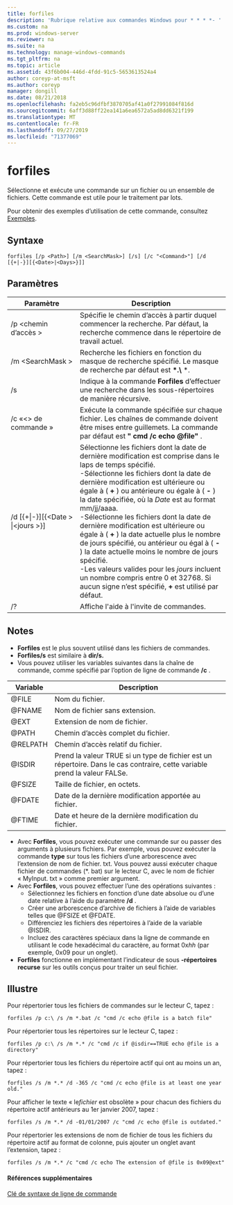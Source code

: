 ```yaml
---
title: forfiles
description: 'Rubrique relative aux commandes Windows pour * * * *- '
ms.custom: na
ms.prod: windows-server
ms.reviewer: na
ms.suite: na
ms.technology: manage-windows-commands
ms.tgt_pltfrm: na
ms.topic: article
ms.assetid: 43f6b004-446d-4fdd-91c5-5653613524a4
author: coreyp-at-msft
ms.author: coreyp
manager: dongill
ms.date: 08/21/2018
ms.openlocfilehash: fa2eb5c96dfbf3870705af41a0f27991084f816d
ms.sourcegitcommit: 6aff3d88ff22ea141a6ea6572a5ad8dd6321f199
ms.translationtype: MT
ms.contentlocale: fr-FR
ms.lasthandoff: 09/27/2019
ms.locfileid: "71377069"
---
```

# <a name="forfiles"></a>forfiles



Sélectionne et exécute une commande sur un fichier ou un ensemble de fichiers. Cette commande est utile pour le traitement par lots.

Pour obtenir des exemples d’utilisation de cette commande, consultez [Exemples](#BKMK_examples).

## <a name="syntax"></a>Syntaxe

```
forfiles [/p <Path>] [/m <SearchMask>] [/s] [/c "<Command>"] [/d [{+|-}][{<Date>|<Days>}]]
```


## <a name="parameters"></a>Paramètres

|                     Paramètre                      |                                                                                                                                                                                                                                                                                                    Description                                                                                                                                                                                                                                                                                                     |
|----------------------------------------------------|--------------------------------------------------------------------------------------------------------------------------------------------------------------------------------------------------------------------------------------------------------------------------------------------------------------------------------------------------------------------------------------------------------------------------------------------------------------------------------------------------------------------------------------------------------------------------------------------------------------------|
|                     /p \<chemin d’accès >                     |                                                                                                                                                                                                                                                 Spécifie le chemin d’accès à partir duquel commencer la recherche. Par défaut, la recherche commence dans le répertoire de travail actuel.                                                                                                                                                                                                                                                  |
|                  /m \<SearchMask >                  |                                                                                                                                                                                                                                                           Recherche les fichiers en fonction du masque de recherche spécifié. Le masque de recherche par défaut est **\*.\\** \*.                                                                                                                                                                                                                                                           |
|                         /s                         |                                                                                                                                                                                                                                                                   Indique à la commande **Forfiles** d’effectuer une recherche dans les sous-répertoires de manière récursive.                                                                                                                                                                                                                                                                    |
|                  /c «\<> de commande »                   |                                                                                                                                                                                                                                  Exécute la commande spécifiée sur chaque fichier. Les chaînes de commande doivent être mises entre guillemets. La commande par défaut est **" cmd /c echo @file"** .                                                                                                                                                                                                                                   |
| /d&nbsp;[{+\|-}]&#8288;[{\<Date > &#8288;\|\<jours >}] | Sélectionne les fichiers dont la date de dernière modification est comprise dans le laps de temps spécifié.</br>-Sélectionne les fichiers dont la date de dernière modification est ultérieure ou égale à ( **+** ) ou antérieure ou égale à ( **-** ) la date spécifiée, où la *Date* est au format mm/jj/aaaa.</br>-Sélectionne les fichiers dont la date de dernière modification est ultérieure ou égale à ( **+** ) la date actuelle plus le nombre de jours spécifié, ou antérieur ou égal à ( **-** ) la date actuelle moins le nombre de jours spécifié.</br>-Les valeurs valides pour les *jours* incluent un nombre compris entre 0 et 32768. Si aucun signe n’est spécifié, **+** est utilisé par défaut. |
|                         /?                         |                                                                                                                                                                                                                                                                                        Affiche l'aide à l'invite de commandes.                                                                                                                                                                                                                                                                                        |

## <a name="remarks"></a>Notes

-   **Forfiles** est le plus souvent utilisé dans les fichiers de commandes.
-   **Forfiles/s** est similaire à **dir/s.**
-   Vous pouvez utiliser les variables suivantes dans la chaîne de commande, comme spécifié par l’option de ligne de commande **/c** .  

|Variable|Description|
|--------|-----------|
|@FILE|Nom du fichier.|
|@FNAME|Nom de fichier sans extension.|
|@EXT|Extension de nom de fichier.|
|@PATH|Chemin d’accès complet du fichier.|
|@RELPATH|Chemin d’accès relatif du fichier.|
|@ISDIR|Prend la valeur TRUE si un type de fichier est un répertoire. Dans le cas contraire, cette variable prend la valeur FALSe.|
|@FSIZE|Taille de fichier, en octets.|
|@FDATE|Date de la dernière modification apportée au fichier.|
|@FTIME|Date et heure de la dernière modification du fichier.|

-   Avec **Forfiles**, vous pouvez exécuter une commande sur ou passer des arguments à plusieurs fichiers. Par exemple, vous pouvez exécuter la commande **type** sur tous les fichiers d’une arborescence avec l’extension de nom de fichier. txt. Vous pouvez aussi exécuter chaque fichier de commandes (*. bat) sur le lecteur C, avec le nom de fichier « MyInput. txt » comme premier argument.
-   Avec **Forfiles**, vous pouvez effectuer l’une des opérations suivantes :  
    -   Sélectionnez les fichiers en fonction d’une date absolue ou d’une date relative à l’aide du paramètre **/d** .
    -   Créer une arborescence d’archive de fichiers à l’aide de variables telles que @FSIZE et @FDATE.
    -   Différenciez les fichiers des répertoires à l’aide de la variable @ISDIR.
    -   Incluez des caractères spéciaux dans la ligne de commande en utilisant le code hexadécimal du caractère, au format 0x*hh* (par exemple, 0x09 pour un onglet).
-   **Forfiles** fonctionne en implémentant l’indicateur de sous **-répertoires recurse** sur les outils conçus pour traiter un seul fichier.

## <a name="BKMK_examples"></a>Illustre

Pour répertorier tous les fichiers de commandes sur le lecteur C, tapez :
```
forfiles /p c:\ /s /m *.bat /c "cmd /c echo @file is a batch file"
```
Pour répertorier tous les répertoires sur le lecteur C, tapez :
```
forfiles /p c:\ /s /m *.* /c "cmd /c if @isdir==TRUE echo @file is a directory"
```
Pour répertorier tous les fichiers du répertoire actif qui ont au moins un an, tapez :
```
forfiles /s /m *.* /d -365 /c "cmd /c echo @file is at least one year old."
```
Pour afficher le texte « le*fichier* est obsolète » pour chacun des fichiers du répertoire actif antérieurs au 1er janvier 2007, tapez :
```
forfiles /s /m *.* /d -01/01/2007 /c "cmd /c echo @file is outdated." 
```
Pour répertorier les extensions de nom de fichier de tous les fichiers du répertoire actif au format de colonne, puis ajouter un onglet avant l’extension, tapez :
```
forfiles /s /m *.* /c "cmd /c echo The extension of @file is 0x09@ext" 
```

#### <a name="additional-references"></a>Références supplémentaires

[Clé de syntaxe de ligne de commande](command-line-syntax-key.md)
